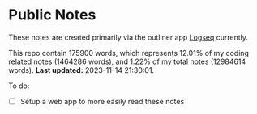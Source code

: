 # Public Notes

These notes are created primarily via the outliner app [Logseq](https://github.com/logseq/logseq) currently.

This repo contain 175900 words, which represents 12.01% of my coding related notes (1464286 words), and 1.22% of my total notes (12984614 words). **Last updated:** 2023-11-14 21:30:01. 

To do:

- [ ] Setup a web app to more easily read these notes
